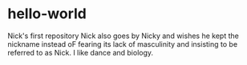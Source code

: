 # hello-world
Nick's first repository
Nick also goes by Nicky and wishes he kept the nickname instead oF fearing its lack of masculinity and insisting to be referred to as Nick.
I like dance and biology.
